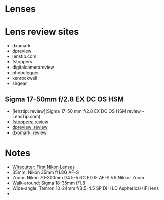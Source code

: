 # Lenses


# Lens review sites
- dxomark
- dpreview
- lenstip.com
- fstoppers
- digitalcamerareview
- phobologger
- kenrockwell
- slrgear


## Sigma 17-50mm f/2.8 EX DC OS HSM
- [lenstip: review](Sigma 17-50 mm f/2.8 EX DC OS HSM review - LensTip.com)
- [fstoppers: review](http://fstoppers.com/gear/fstoppers-reviews-sigma-17-70mm-f28-4-contemporary-lens-3602)
- [dpreview: review](http://www.dpreview.com/products/sigma/lenses/sigma_17-50_2p8_os)
- [dxomark: review](http://www.dxomark.com/Lenses/Sigma/17-50mm-f-2.8-EX-DC-OS-HSM-Nikon-mounted-on-Nikon-D7000__680)

# Notes
- [Wirecutter: First Nikon Lenses](http://thewirecutter.com/reviews/the-first-nikon-lenses-you-should-buy/)
 - 35mm:         Nikon   35mm     f/1.8G     AF-S
 - Zoom:         Nikon   70-300mm f/4.5-5.6G ED IF AF-S VR Nikkor Zoom
 - Walk-around:  Sigma   18-35mm  f/1.8
 - Wide-angle:   Tamron  10-24mm  f/3.5-4.5  SP Di II LD Aspherical (IF) lens
- 
